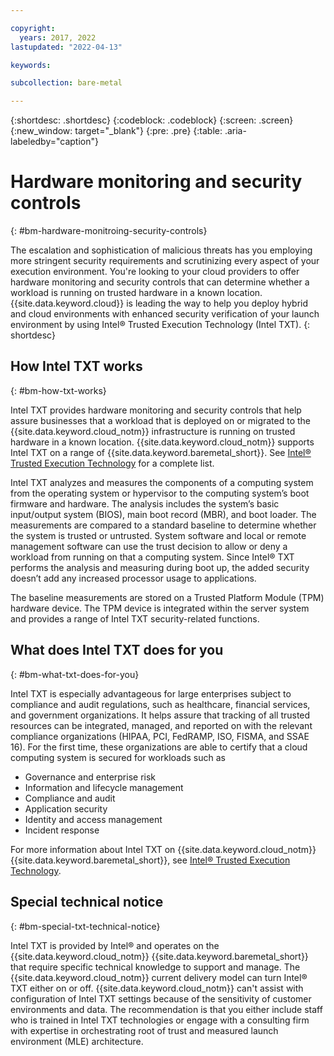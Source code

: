 ```yaml
---

copyright:
  years: 2017, 2022
lastupdated: "2022-04-13"

keywords: 

subcollection: bare-metal

---
```


{:shortdesc: .shortdesc}
{:codeblock: .codeblock}
{:screen: .screen}
{:new_window: target="_blank"}
{:pre: .pre}
{:table: .aria-labeledby="caption"}

# Hardware monitoring and security controls
{: #bm-hardware-monitroing-security-controls}

The escalation and sophistication of malicious threats has you employing more stringent security requirements and scrutinizing every aspect of your execution environment. You're looking to your cloud providers to offer hardware monitoring and security controls that can determine whether a workload is running on trusted hardware in a known location. {{site.data.keyword.cloud}} is leading the way to help you deploy hybrid and cloud environments with enhanced security verification of your launch environment by using Intel&reg; Trusted Execution Technology (Intel TXT). 
{: shortdesc}

## How Intel TXT works
{: #bm-how-txt-works}

Intel TXT provides hardware monitoring and security controls that help assure businesses that a workload that is deployed on or migrated to the {{site.data.keyword.cloud_notm}} infrastructure is running on trusted hardware in a known location. {{site.data.keyword.cloud_notm}} supports Intel TXT on a range of {{site.data.keyword.baremetal_short}}. See [Intel&reg; Trusted Execution Technology](https://www.ibm.com/cloud/bare-metal-servers/intel-txt) for a complete list.

Intel TXT analyzes and measures the components of a computing system from the operating system or hypervisor to the computing system’s boot firmware and hardware. The analysis includes the system’s basic input/output system (BIOS), main boot record (MBR), and boot loader. The measurements are compared to a standard baseline to determine whether the system is trusted or untrusted. System software and local or remote management software can use the trust decision to allow or deny a workload from running on that a computing system. Since Intel&reg; TXT performs the analysis and measuring during boot up, the added security doesn’t add any increased processor usage to applications.

The baseline measurements are stored on a Trusted Platform Module (TPM) hardware device. The TPM device is integrated within the server system and provides a range of Intel TXT security-related functions.

## What does Intel TXT does for you
{: #bm-what-txt-does-for-you}

Intel TXT is especially advantageous for large enterprises subject to compliance and audit regulations, such as healthcare, financial services, and government organizations. It helps assure that tracking of all trusted resources can be integrated, managed, and reported on with the relevant compliance organizations (HIPAA, PCI, FedRAMP, ISO, FISMA, and SSAE 16). For the first time, these organizations are able to certify that a cloud computing system is secured for workloads such as

* Governance and enterprise risk
* Information and lifecycle management
* Compliance and audit
* Application security
* Identity and access management
* Incident response

For more information about Intel TXT on {{site.data.keyword.cloud_notm}} {{site.data.keyword.baremetal_short}}, see [Intel&reg; Trusted Execution Technology](https://www.ibm.com/cloud/bare-metal-servers/intel-txt).

## Special technical notice
{: #bm-special-txt-technical-notice}

Intel TXT is provided by Intel&reg; and operates on the {{site.data.keyword.cloud_notm}} {{site.data.keyword.baremetal_short}} that require specific technical knowledge to support and manage. The {{site.data.keyword.cloud_notm}} current delivery model can turn Intel&reg; TXT either on or off. {{site.data.keyword.cloud_notm}} can't assist with configuration of Intel TXT settings because of the sensitivity of customer environments and data. The recommendation is that you either include staff who is trained in Intel TXT technologies or engage with a consulting firm with expertise in orchestrating root of trust and measured launch environment (MLE) architecture.
